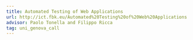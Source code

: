 ```yaml
---
title: Automated Testing of Web Applications
url: http://ict.fbk.eu/Automated%20Testing%20of%20Web%20Applications
advisor: Paolo Tonella and Filippo Ricca 
tag: uni_genova_call
---
```


